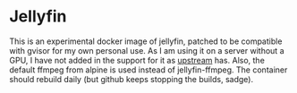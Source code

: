 # Jellyfin

This is an experimental docker image of jellyfin, patched to be compatible with gvisor for my own personal use. As I am using it on a server without a GPU, I have not added in the support for it as [upstream](https://github.com/jellyfin/jellyfin-packaging/blob/master/docker/Dockerfile) has. Also, the default ffmpeg from alpine is used instead of jellyfin-ffmpeg. The container should rebuild daily (but github keeps stopping the builds, sadge).

